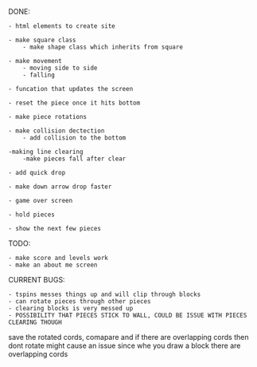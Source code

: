DONE:

    - html elements to create site

    - make square class
        - make shape class which inherits from square
    
    - make movement 
        - moving side to side
        - falling 

    - funcation that updates the screen

    - reset the piece once it hits bottom 

    - make piece rotations

    - make collision dectection
        - add collision to the bottom

    -making line clearing
        -make pieces fall after clear

    - add quick drop

    - make down arrow drop faster

    - game over screen

    - hold pieces 
    
    - show the next few pieces

TODO:

    - make score and levels work
    - make an about me screen

CURRENT BUGS:

    - tspins messes things up and will clip through blocks
    - can rotate pieces through other pieces
    - clearing blocks is very messed up
    - POSSIBILITY THAT PIECES STICK TO WALL, COULD BE ISSUE WITH PIECES CLEARING THOUGH

save the rotated cords, comapare and if there are overlapping cords then dont rotate
might cause an issue  since whe you draw a block there are overlapping cords